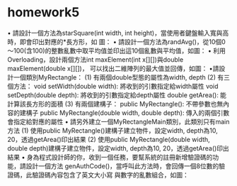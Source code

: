 # homework5
• 請設計一個方法為starSquare(int width, int height)，當使用者鍵盤輸入寬與高時，即會印出對應的*長方形，如
圖：
• 請設計一個方法為randAvg()，從10個0～100(含100)的整數亂數中取平均值並印出這10個亂數與平均值，如圖：
• 利用Overloading，設計兩個方法int maxElement(int x[][])與double maxElement(double x[][])，
可以找出二維陣列的最大值並回傳，如圖：
•請設計一個類別MyRectangle：
(1) 有兩個double型態的屬性為width, depth
(2) 有三個方法：
void setWidth(double width): 將收到的引數指定給width屬性
void setDepth(double depth): 將收到的引數指定給depth屬性
double getArea(): 能計算該長方形的面積
(3) 有兩個建構子：
public MyRectangle(): 不帶參數也無內容的建構子
public MyRectangle(double width, double depth): 傳入的兩個引數會指定給對應的屬性
• 請另外建立一個MyRectangleMain類別，此類別只有main方法
(1) 使用public MyRectangle()建構子建立物件，設定width, depth為10, 20，透過getArea()印出結果
(2) 使用public MyRectangle(double width, double depth)建構子建立物件，設定width, depth為10, 20，透過getArea()印出結果
• 身為程式設計師的你，收到一個任務，要幫系統的註冊新增驗證碼的功能，請設計一個方法
genAuthCode()，當呼叫此方法時，會回傳一個8位數的驗證碼，此驗證碼內容包含了英文大小寫
與數字的亂數組合，如圖：
